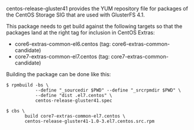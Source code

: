 centos-release-gluster41 provides the YUM repository file for packages of the
CentOS Storage SIG that are used with GlusterFS 4.1.

This package needs to get build against the following targets so that the
packages land at the right tag for inclusion in CentOS Extras:

 - core6-extras-common-el6.centos (tag: core6-extras-common-candidate)
 - core7-extras-common-el7.centos (tag: core7-extras-common-candidate)

Building the package can be done like this:


    $ rpmbuild -bs \
               --define "_sourcedir $PWD" --define "_srcrpmdir $PWD" \
               --define "dist .el7.centos" \
               centos-release-gluster41.spec

    $ cbs \
           build core7-extras-common-el7.centos \
           centos-release-gluster41-1.0-3.el7.centos.src.rpm

